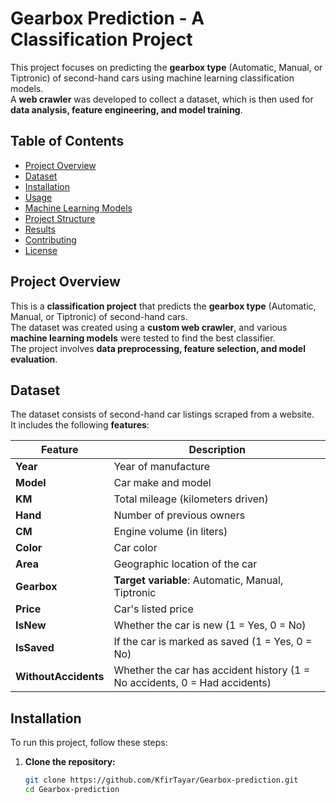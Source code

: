 # Gearbox Prediction - A Classification Project

This project focuses on predicting the **gearbox type** (Automatic, Manual, or Tiptronic) of second-hand cars using machine learning classification models.  
A **web crawler** was developed to collect a dataset, which is then used for **data analysis, feature engineering, and model training**.

## Table of Contents

- [Project Overview](#project-overview)
- [Dataset](#dataset)
- [Installation](#installation)
- [Usage](#usage)
- [Machine Learning Models](#machine-learning-models)
- [Project Structure](#project-structure)
- [Results](#results)
- [Contributing](#contributing)
- [License](#license)

## Project Overview

This is a **classification project** that predicts the **gearbox type** (Automatic, Manual, or Tiptronic) of second-hand cars.  
The dataset was created using a **custom web crawler**, and various **machine learning models** were tested to find the best classifier.  
The project involves **data preprocessing, feature selection, and model evaluation**.

## Dataset

The dataset consists of second-hand car listings scraped from a website.  
It includes the following **features**:

| Feature        | Description                                       |
|---------------|---------------------------------------------------|
| **Year**      | Year of manufacture                              |
| **Model**     | Car make and model                               |
| **KM**        | Total mileage (kilometers driven)                |
| **Hand**      | Number of previous owners                        |
| **CM**        | Engine volume (in liters)                        |
| **Color**     | Car color                                        |
| **Area**      | Geographic location of the car                   |
| **Gearbox**   | **Target variable**: Automatic, Manual, Tiptronic |
| **Price**     | Car's listed price                               |
| **IsNew**     | Whether the car is new (1 = Yes, 0 = No)         |
| **IsSaved**   | If the car is marked as saved (1 = Yes, 0 = No)  |
| **WithoutAccidents** | Whether the car has accident history (1 = No accidents, 0 = Had accidents) |

## Installation

To run this project, follow these steps:

1. **Clone the repository:**
   ```bash
   git clone https://github.com/KfirTayar/Gearbox-prediction.git
   cd Gearbox-prediction
